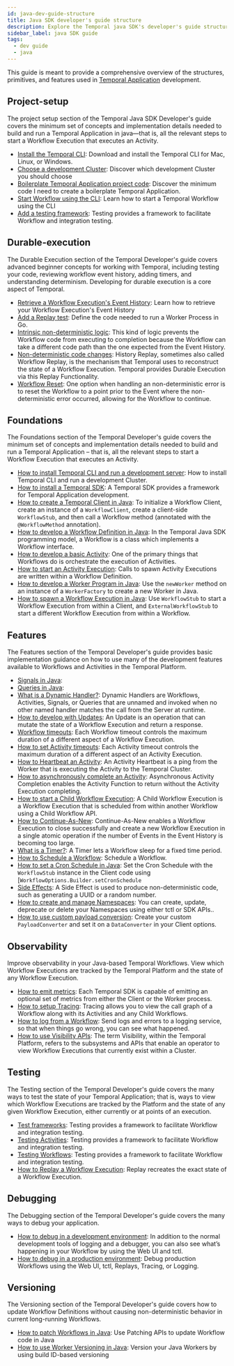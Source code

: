 ```yaml
---
id: java-dev-guide-structure
title: Java SDK developer's guide structure
description: Explore the Temporal java SDK's developer's guide structure.
sidebar_label: java SDK guide
tags:
  - dev guide
  - java
---
```


This guide is meant to provide a comprehensive overview of the structures, primitives, and features used in [Temporal Application](/temporal#temporal-application) development.

## Project-setup

The project setup section of the Temporal Java SDK Developer's guide covers the minimum set of concepts and implementation details needed to build and run a Temporal Application in java—that is, all the relevant steps to start a Workflow Execution that executes an Activity.

- [Install the Temporal CLI](/java/chapter-project-setup/install-cli): Download and install the Temporal CLI for Mac, Linux, or Windows.
- [Choose a development Cluster](/java/chapter-project-setup/choose-dev-cluster): Discover which development Cluster you should choose
- [Boilerplate Temporal Application project code](/java/chapter-project-setup/project-structure): Discover the minimum code I need to create a boilerplate Temporal Application.
- [Start Workflow using the CLI](/java/chapter-project-setup/backgroundcheck-boilerplate-start-workflow): Learn how to start a Temporal Workflow using the CLI
- [Add a testing framework](/java/chapter-project-setup/backgroundcheck-boilerplate-testing-temporal): Testing provides a framework to facilitate Workflow and integration testing.

## Durable-execution

The Durable Execution section of the Temporal Developer's guide covers advanced beginner concepts for working with Temporal, including testing your code, reviewing workflow event history, adding timers, and understanding determinism. Developing for durable execution is a core aspect of Temporal.

- [Retrieve a Workflow Execution's Event History](/java/chapter-durable-execution/retrieve-event-history): Learn how to retrieve your Workflow Execution's Event History
- [Add a Replay test](/java/generated/add-replay-test-to-background-check-workflow): Define the code needed to run a Worker Process in Go.
- [Intrinsic non-deterministic logic](/java/generated/backgroundcheck-replay-intrinsic-non-determinism): This kind of logic prevents the Workflow code from executing to completion because the Workflow can take a different code path than the one expected from the Event History.
- [Non-deterministic code changes](/java/chapter-durable-execution/non-deterministic-code-changes): History Replay, sometimes also called Workflow Replay, is the mechanism that Temporal uses to reconstruct the state of a Workflow Execution. Temporal provides Durable Execution via this Replay Functionality.
- [Workflow Reset](/java/chapter-durable-execution/workflow-reset): One option when handling an non-deterministic error is to reset the Workflow to a point prior to the Event where the non-deterministic error occurred, allowing for the Workflow to continue.

## Foundations

The Foundations section of the Temporal Developer's guide covers the minimum set of concepts and implementation details needed to build and run a Temporal Application – that is, all the relevant steps to start a Workflow Execution that executes an Activity.

- [How to install Temporal CLI and run a development server](/self-hosted/how-to-install-temporal-cli): How to install Temporal CLI and run a development Cluster.
- [How to install a Temporal SDK](/java/add-sdk): A Temporal SDK provides a framework for Temporal Application development.
- [How to create a Temporal Client in Java](/java/how-to-create-a-temporal-client-in-java): To initialize a Workflow Client, create an instance of a `WorkflowClient`, create a client-side `WorkflowStub`, and then call a Workflow method (annotated with the `@WorkflowMethod` annotation).
- [How to develop a Workflow Definition in Java](/java/how-to-develop-a-workflow-definition-in-java): In the Temporal Java SDK programming model, a Workflow is a class which implements a Workflow interface.
- [How to develop a basic Activity](/java/developing-activities): One of the primary things that Workflows do is orchestrate the execution of Activities.
- [How to start an Activity Execution](/java/spawning-activities): Calls to spawn Activity Executions are written within a Workflow Definition.
- [How to develop a Worker Program in Java](/java/how-to-develop-a-worker-program-in-java): Use the `newWorker` method on an instance of a `WorkerFactory` to create a new Worker in Java.
- [How to spawn a Workflow Execution in Java](/java/how-to-spawn-a-workflow-execution-in-java): Use `WorkflowStub` to start a Workflow Execution from within a Client, and `ExternalWorkflowStub` to start a different Workflow Execution from within a Workflow.

## Features

The Features section of the Temporal Developer's guide provides basic implementation guidance on how to use many of the development features available to Workflows and Activities in the Temporal Platform.

- [Signals in Java](/java/signals):
- [Queries in Java](/java/queries):
- [What is a Dynamic Handler?](/java/what-is-a-dynamic-handler): Dynamic Handlers are Workflows, Activities, Signals, or Queries that are unnamed and invoked when no other named handler matches the call from the Server at runtime.
- [How to develop with Updates](/java/updates): An Update is an operation that can mutate the state of a Workflow Execution and return a response.
- [Workflow timeouts](/java/workflow-timeouts): Each Workflow timeout controls the maximum duration of a different aspect of a Workflow Execution.
- [How to set Activity timeouts](/java/activity-timeouts): Each Activity timeout controls the maximum duration of a different aspect of an Activity Execution.
- [How to Heartbeat an Activity](/java/activity-heartbeats): An Activity Heartbeat is a ping from the Worker that is executing the Activity to the Temporal Cluster.
- [How to asynchronously complete an Activity](/java/async-activity-completion): Asynchronous Activity Completion enables the Activity Function to return without the Activity Execution completing.
- [How to start a Child Workflow Execution](/java/child-workflows): A Child Workflow Execution is a Workflow Execution that is scheduled from within another Workflow using a Child Workflow API.
- [How to Continue-As-New](/java/continue-as-new): Continue-As-New enables a Workflow Execution to close successfully and create a new Workflow Execution in a single atomic operation if the number of Events in the Event History is becoming too large.
- [What is a Timer?](/java/timers): A Timer lets a Workflow sleep for a fixed time period.
- [How to Schedule a Workflow](/java/schedules): Schedule a Workflow.
- [How to set a Cron Schedule in Java](/java/how-to-set-a-cron-schedule-in-java): Set the Cron Schedule with the `WorkflowStub` instance in the Client code using [`WorkflowOptions.Builder.setCronSchedule`
- [Side Effects](/java/side-effects): A Side Effect is used to produce non-deterministic code, such as generating a UUID or a random number.
- [How to create and manage Namespaces](/java/namespaces): You can create, update, deprecate or delete your Namespaces using either tctl or SDK APIs..
- [How to use custom payload conversion](/java/custom-payload-conversion): Create your custom `PayloadConverter` and set it on a `DataConverter` in your Client options.

## Observability

Improve observability in your Java-based Temporal Workflows. View which Workflow Executions are tracked by the Temporal Platform and the state of any Workflow Execution.

- [How to emit metrics](/java/metrics): Each Temporal SDK is capable of emitting an optional set of metrics from either the Client or the Worker process.
- [How to setup Tracing](/java/tracing): Tracing allows you to view the call graph of a Workflow along with its Activities and any Child Workflows.
- [How to log from a Workflow](/java/logging): Send logs and errors to a logging service, so that when things go wrong, you can see what happened.
- [How to use Visibility APIs](/java/visibility): The term Visibility, within the Temporal Platform, refers to the subsystems and APIs that enable an operator to view Workflow Executions that currently exist within a Cluster.

## Testing

The Testing section of the Temporal Developer's guide covers the many ways to test the state of your Temporal Application; that is, ways to view which Workflow Executions are tracked by the Platform and the state of any given Workflow Execution, either currently or at points of an execution.

- [Test frameworks](/java/testing-frameworks): Testing provides a framework to facilitate Workflow and integration testing.
- [Testing Activities](/java/testing-activities): Testing provides a framework to facilitate Workflow and integration testing.
- [Testing Workflows](/java/testing-workflows): Testing provides a framework to facilitate Workflow and integration testing.
- [How to Replay a Workflow Execution](/java/replays): Replay recreates the exact state of a Workflow Execution.

## Debugging

The Debugging section of the Temporal Developer's guide covers the many ways to debug your application.

- [How to debug in a development environment](/java/debug-environment-development): In addition to the normal development tools of logging and a debugger, you can also see what’s happening in your Workflow by using the Web UI and tctl.
- [How to debug in a production environment](/java/debug-environment-production): Debug production Workflows using the Web UI, tctl, Replays, Tracing, or Logging.

## Versioning

The Versioning section of the Temporal Developer's guide covers how to update Workflow Definitions without causing non-deterministic behavior in current long-running Workflows.

- [How to patch Workflows in Java](/java/patching): Use Patching APIs to update Workflow code in Java
- [How to use Worker Versioning in Java](/java/how-to-use-worker-versioning-in-java): Version your Java Workers by using build ID-based versioning
